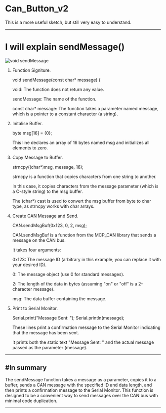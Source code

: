 # Can_Button_v2

This is a more useful sketch, but still very easy to understand.

----


# I will explain sendMessage()

![void sendMessage](https://github.com/johnmholmes/YouTube-Can-Arduino-Nano/assets/60571002/64575530-bc20-4942-8d3f-54a77cdd3f8b)

1. Function Signiture.

   void sendMessage(const char* message) {

   void: The function does not return any value.

   sendMessage: The name of the function.

   const char* message: The function takes a parameter named message, which is a pointer to a constant character (a string).

2. Initalise Buffer.

   byte msg[16] = {0};

   This line declares an array of 16 bytes named msg and initializes all elements to zero.

3. Copy Message to Buffer.

   strncpy((char*)msg, message, 16);

   strncpy is a function that copies characters from one string to another.

   In this case, it copies characters from the message parameter (which is a C-style string) to the msg buffer.

   The (char*) cast is used to convert the msg buffer from byte to char type, as strncpy works with char arrays.

4. Create CAN Message and Send.

   CAN.sendMsgBuf(0x123, 0, 2, msg);

   CAN.sendMsgBuf is a function from the MCP_CAN library that sends a message on the CAN bus.

   It takes four arguments:

   0x123: The message ID (arbitrary in this example; you can replace it with your desired ID).

   0: The message object (use 0 for standard messages).

   2: The length of the data in bytes (assuming "on" or "off" is a 2-character message).

   msg: The data buffer containing the message.

5. Print to Serial Monitor.

   Serial.print("Message Sent: ");
   Serial.println(message);

   These lines print a confirmation message to the Serial Monitor indicating that the message has been sent.

   It prints both the static text "Message Sent: " and the actual message passed as the parameter (message).
----
#In summary 
----
The sendMessage function takes a message as a parameter, copies it to a buffer, sends a CAN message with the specified ID and data length, and then prints a confirmation message to the Serial Monitor. This function is designed to be a convenient way to send messages over the CAN bus with minimal code duplication.

----
   
